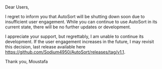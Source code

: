 Dear Users,

I regret to inform you that AutoSort will be shutting down soon due to insufficient user engagement. While you can continue to use AutoSort in its current state, there will be no further updates or development.

I appreciate your support, but regrettably, I am unable to continue its development. If the user engagement increases in the future, I may revisit this decision, last release available here https://github.com/Sodium4950/AutoSort/releases/tag/v1.1.

Thank you,
Moustafa
